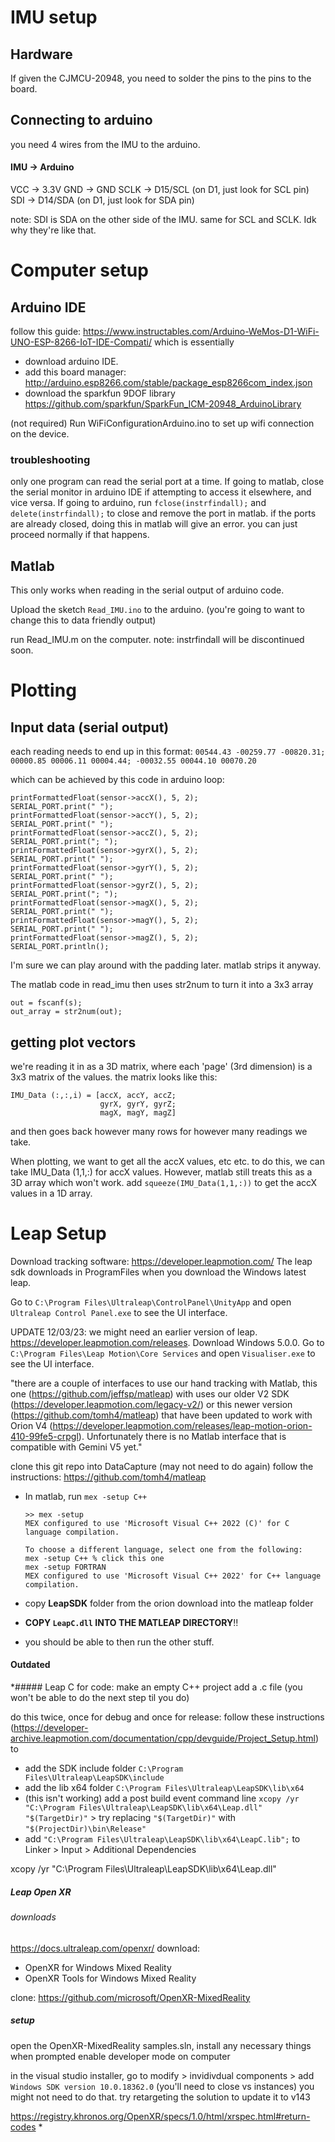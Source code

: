 # IMU setup
## Hardware
If given the CJMCU-20948, you need to solder the pins to the pins to the board.

## Connecting to arduino
you need 4 wires from the IMU to the arduino. 

#### IMU -> Arduino
VCC     -> 3.3V
GND     -> GND
SCLK    -> D15/SCL (on D1, just look for SCL pin)
SDI     -> D14/SDA (on D1, just look for SDA pin)

note: SDI is SDA on the other side of the IMU. same for SCL and SCLK. Idk why they're like that.


# Computer setup

## Arduino IDE
follow this guide: https://www.instructables.com/Arduino-WeMos-D1-WiFi-UNO-ESP-8266-IoT-IDE-Compati/ which is essentially
- download arduino IDE. 
- add this board manager: http://arduino.esp8266.com/stable/package_esp8266com_index.json
- download the sparkfun 9DOF library https://github.com/sparkfun/SparkFun_ICM-20948_ArduinoLibrary

(not required) Run WiFiConfigurationArduino.ino to set up wifi connection on the device.

### troubleshooting
only one program can read the serial port at a time. 
If going to matlab, close the serial monitor in arduino IDE if attempting to access it elsewhere, and vice versa.
If going to arduino, run `fclose(instrfindall);` and `delete(instrfindall);` to close and remove the port in matlab.
    if the ports are already closed, doing this in matlab will give an error. you can just proceed normally if that happens.

## Matlab
This only works when reading in the serial output of arduino code. 

Upload the sketch `Read_IMU.ino` to the arduino. (you're going to want to change this to data friendly output)

run Read_IMU.m on the computer. note: instrfindall will be discontinued soon.

# Plotting
## Input data (serial output)
each reading needs to end up in this format: 
`00544.43 -00259.77 -00820.31; 00000.85 00006.11 00004.44; -00032.55 00044.10 00070.20`

which can be achieved by this code in arduino loop:

```
printFormattedFloat(sensor->accX(), 5, 2);
SERIAL_PORT.print(" ");
printFormattedFloat(sensor->accY(), 5, 2);
SERIAL_PORT.print(" ");
printFormattedFloat(sensor->accZ(), 5, 2);
SERIAL_PORT.print("; ");
printFormattedFloat(sensor->gyrX(), 5, 2);
SERIAL_PORT.print(" ");
printFormattedFloat(sensor->gyrY(), 5, 2);
SERIAL_PORT.print(" ");
printFormattedFloat(sensor->gyrZ(), 5, 2);
SERIAL_PORT.print("; ");
printFormattedFloat(sensor->magX(), 5, 2);
SERIAL_PORT.print(" ");
printFormattedFloat(sensor->magY(), 5, 2);
SERIAL_PORT.print(" ");
printFormattedFloat(sensor->magZ(), 5, 2);
SERIAL_PORT.println();
```

I'm sure we can play around with the padding later. matlab strips it anyway.

The matlab code in read_imu then uses str2num to turn it into a 3x3 array

```
out = fscanf(s);
out_array = str2num(out);
```

## getting plot vectors 
we're reading it in as a 3D matrix, where each 'page' (3rd dimension) is a 3x3 matrix of the values. the matrix looks like this:
```
IMU_Data (:,:,i) = [accX, accY, accZ;
                    gyrX, gyrY, gyrZ;
                    magX, magY, magZ]
```
and then goes back however many rows for however many readings we take.

When plotting, we want to get all the accX values, etc etc. to do this, we can take
IMU_Data (1,1,:) for accX values. However, matlab still treats this as a 3D array which won't work. add `squeeze(IMU_Data(1,1,:))` to get the accX values in a 1D array.   


# Leap Setup

Download tracking software: https://developer.leapmotion.com/
The leap sdk downloads in ProgramFiles when you download the Windows latest leap.

Go to `C:\Program Files\Ultraleap\ControlPanel\UnityApp` and open `Ultraleap Control Panel.exe` to see the UI interface.

UPDATE 12/03/23:
we might need an earlier version of leap. https://developer.leapmotion.com/releases. Download Windows 5.0.0.
Go to `C:\Program Files\Leap Motion\Core Services` and open `Visualiser.exe` to see the UI interface.

"there are a couple of interfaces to use our hand tracking with Matlab, this one (https://github.com/jeffsp/matleap) with uses our older V2 SDK (https://developer.leapmotion.com/legacy-v2/) or this newer version (https://github.com/tomh4/matleap) that have been updated to work with Orion V4 (https://developer.leapmotion.com/releases/leap-motion-orion-410-99fe5-crpgl). Unfortunately there is no Matlab interface that is compatible with Gemini V5 yet."

clone this git repo into DataCapture (may not need to do again) follow the instructions:  https://github.com/tomh4/matleap

- In matlab, run  `mex -setup C++`
    ```
    >> mex -setup
    MEX configured to use 'Microsoft Visual C++ 2022 (C)' for C language compilation.

    To choose a different language, select one from the following:
    mex -setup C++ % click this one
    mex -setup FORTRAN
    MEX configured to use 'Microsoft Visual C++ 2022' for C++ language compilation.
    ```

- copy **LeapSDK** folder from the orion download into the matleap folder
- **COPY `LeapC.dll` INTO THE MATLEAP DIRECTORY**!!
- you should be able to then run the other stuff.



#### Outdated
*##### Leap C
for code:
make an empty C++ project
add a .c file (you won't be able to do the next step til you do)

do this twice, once for debug and once for release:
follow these instructions (https://developer-archive.leapmotion.com/documentation/cpp/devguide/Project_Setup.html) to
- add the SDK include folder `C:\Program Files\Ultraleap\LeapSDK\include`
- add the lib x64 folder `C:\Program Files\Ultraleap\LeapSDK\lib\x64`
- (this isn't working) add a post build event command line `xcopy /yr "C:\Program Files\Ultraleap\LeapSDK\lib\x64\Leap.dll" "$(TargetDir)"` > try replacing `"$(TargetDir)"` with `"$(ProjectDir)\bin\Release"`
- add `"C:\Program Files\Ultraleap\LeapSDK\lib\x64\LeapC.lib";` to Linker > Input > Additional Dependencies

xcopy /yr "C:\Program Files\Ultraleap\LeapSDK\lib\x64\Leap.dll" 


##### Leap Open XR

###### downloads
https://docs.ultraleap.com/openxr/
download:
- OpenXR for Windows Mixed Reality
- OpenXR Tools for Windows Mixed Reality

clone:
https://github.com/microsoft/OpenXR-MixedReality

##### setup
open the OpenXR-MixedReality samples.sln, install any necessary things when prompted
enable developer mode on computer

in the visual studio installer, go to modify > invidivdual components > add `Windows SDK version 10.0.18362.0` (you'll need to close vs instances)
    you might not need to do that. try retargeting the solution to update it to v143

https://registry.khronos.org/OpenXR/specs/1.0/html/xrspec.html#return-codes
*
